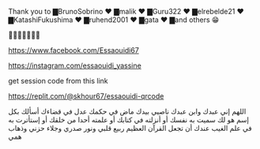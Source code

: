 Thank you to ▇BrunoSobrino ♥ ▇malik ♥ ▇Guru322 ♥ ▇elrebelde21 ♥ ▇KatashiFukushima ♥ ▇ruhend2001 ♥ ▇gata ♥ ▇and others 😁 

📎👇🏻👇🏻👇🏻

 https://www.facebook.com/Essaouidi67
  

https://instagram.com/essaouidi_yassine

get session code from this link

https://replit.com/@skhour67/essaouidi-qrcode

اللهم إني عبدك وابن عبدك ناصيي بيدك ماض في حكمك عدل في قضاءك أسألك بكل إسم هو لك سميت به نفسك أو أنزلته في كتابك أو علمته أحدا من خلقك أو إستأترت به في علم الغيب عندك أن تجعل القرآن العظيم ربيع قلبي ونور صدري وجلاء حزني وذهاب همي
